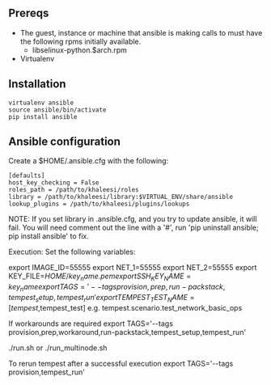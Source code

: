 Prereqs
---------

* The guest, instance or machine that ansible is making calls to must have the following rpms initially available.
    - libselinux-python.$arch.rpm
* Virtualenv

Installation
------------

    virtualenv ansible
    source ansible/bin/activate
    pip install ansible

Ansible configuration
-------------
Create a $HOME/.ansible.cfg with the following:

    [defaults]
    host_key_checking = False
    roles_path = /path/to/khaleesi/roles
    library = /path/to/khaleesi/library:$VIRTUAL_ENV/share/ansible
    lookup_plugins = /path/to/khaleesi/plugins/lookups

NOTE: If you set library in .ansible.cfg, and you try to update ansible, it will fail. You will need comment out the line with a '#', run 'pip uninstall ansible; pip install ansible' to fix.

Execution:
Set the following variables:

export IMAGE_ID=55555
export NET_1=55555
export NET_2=55555
export KEY_FILE=$HOME/key_name.pem
export SSH_KEY_NAME=key_name
export TAGS='--tags provision,prep,run-packstack,tempest_setup,tempest_run'
export TEMPEST_TEST_NAME=[tempest,$tempest_test] e.g.  tempest.scenario.test_network_basic_ops

If workarounds are required
export TAGS='--tags provision,prep,workaround,run-packstack,tempest_setup,tempest_run'

./run.sh or ./run_multinode.sh

To rerun tempest after a successful execution
export TAGS='--tags provision,tempest_run'
